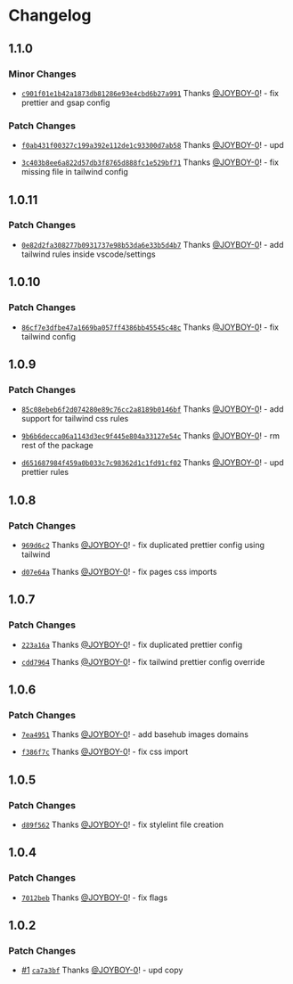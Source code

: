 # Changelog

## 1.1.0

### Minor Changes

- [`c901f01e1b42a1873db81286e93e4cbd6b27a991`](https://github.com/basementstudio/create-bsmnt-app/commit/c901f01e1b42a1873db81286e93e4cbd6b27a991) Thanks [@JOYBOY-0](https://github.com/JOYBOY-0)! - fix prettier and gsap config

### Patch Changes

- [`f0ab431f00327c199a392e112de1c93300d7ab58`](https://github.com/basementstudio/create-bsmnt-app/commit/f0ab431f00327c199a392e112de1c93300d7ab58) Thanks [@JOYBOY-0](https://github.com/JOYBOY-0)! - upd

- [`3c403b8ee6a822d57db3f8765d888fc1e529bf71`](https://github.com/basementstudio/create-bsmnt-app/commit/3c403b8ee6a822d57db3f8765d888fc1e529bf71) Thanks [@JOYBOY-0](https://github.com/JOYBOY-0)! - fix missing file in tailwind config

## 1.0.11

### Patch Changes

- [`0e82d2fa308277b0931737e98b53da6e33b5d4b7`](https://github.com/basementstudio/create-basement-app/commit/0e82d2fa308277b0931737e98b53da6e33b5d4b7) Thanks [@JOYBOY-0](https://github.com/JOYBOY-0)! - add tailwind rules inside vscode/settings

## 1.0.10

### Patch Changes

- [`86cf7e3dfbe47a1669ba057ff4386bb45545c48c`](https://github.com/basementstudio/create-basement-app/commit/86cf7e3dfbe47a1669ba057ff4386bb45545c48c) Thanks [@JOYBOY-0](https://github.com/JOYBOY-0)! - fix tailwind config

## 1.0.9

### Patch Changes

- [`85c08ebeb6f2d074280e89c76cc2a8189b0146bf`](https://github.com/basementstudio/create-basement-app/commit/85c08ebeb6f2d074280e89c76cc2a8189b0146bf) Thanks [@JOYBOY-0](https://github.com/JOYBOY-0)! - add support for tailwind css rules

- [`9b6b6decca06a1143d3ec9f445e804a33127e54c`](https://github.com/basementstudio/create-basement-app/commit/9b6b6decca06a1143d3ec9f445e804a33127e54c) Thanks [@JOYBOY-0](https://github.com/JOYBOY-0)! - rm rest of the package

- [`d651687984f459a0b033c7c98362d1c1fd91cf02`](https://github.com/basementstudio/create-basement-app/commit/d651687984f459a0b033c7c98362d1c1fd91cf02) Thanks [@JOYBOY-0](https://github.com/JOYBOY-0)! - upd prettier rules

## 1.0.8

### Patch Changes

- [`969d6c2`](https://github.com/basementstudio/create-basement-app/commit/969d6c20558f8f76e129f59e44280271525744a4) Thanks [@JOYBOY-0](https://github.com/JOYBOY-0)! - fix duplicated prettier config using tailwind

- [`d07e64a`](https://github.com/basementstudio/create-basement-app/commit/d07e64affe67c999840e6f54c62dc207738da710) Thanks [@JOYBOY-0](https://github.com/JOYBOY-0)! - fix pages css imports

## 1.0.7

### Patch Changes

- [`223a16a`](https://github.com/basementstudio/create-basement-app/commit/223a16a946f2a176ac321f566ae7536bbbde241f) Thanks [@JOYBOY-0](https://github.com/JOYBOY-0)! - fix duplicated prettier config

- [`cdd7964`](https://github.com/basementstudio/create-basement-app/commit/cdd79648185a539cd2b016def290c97d0bcf9132) Thanks [@JOYBOY-0](https://github.com/JOYBOY-0)! - fix tailwind prettier config override

## 1.0.6

### Patch Changes

- [`7ea4951`](https://github.com/basementstudio/create-basement-app/commit/7ea49513fd1b8b1c0a796e3f8e2dfa1f0ace2d71) Thanks [@JOYBOY-0](https://github.com/JOYBOY-0)! - add basehub images domains

- [`f386f7c`](https://github.com/basementstudio/create-basement-app/commit/f386f7cc58a731c7c297c295a62c58857ec2763c) Thanks [@JOYBOY-0](https://github.com/JOYBOY-0)! - fix css import

## 1.0.5

### Patch Changes

- [`d89f562`](https://github.com/basementstudio/create-basement-app/commit/d89f562ec28283c3c3c826cd0d6f0e9a80a079e6) Thanks [@JOYBOY-0](https://github.com/JOYBOY-0)! - fix stylelint file creation

## 1.0.4

### Patch Changes

- [`7012beb`](https://github.com/basementstudio/create-basement-app/commit/7012beb88a00a10d0dd0d91e449782a61d81ea5d) Thanks [@JOYBOY-0](https://github.com/JOYBOY-0)! - fix flags

## 1.0.2

### Patch Changes

- [#1](https://github.com/basementstudio/create-basement-app/pull/1) [`ca7a3bf`](https://github.com/basementstudio/create-basement-app/commit/ca7a3bfa6998b46a243266439df7ec7ecd86e201) Thanks [@JOYBOY-0](https://github.com/JOYBOY-0)! - upd copy
